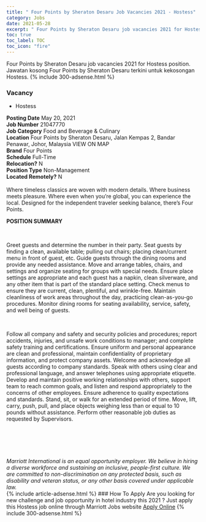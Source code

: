 ```yaml
---
title: " Four Points by Sheraton Desaru Job Vacancies 2021 - Hostess" 
category: Jobs 
date: 2021-05-28 
excerpt: " Four Points by Sheraton Desaru job vacancies 2021 for Hostess position. Jawatan kosong  Four Points by Sheraton Desaru terkini untuk kekosongan Hostess." 
toc: true 
toc_label: TOC 
toc_icon: "fire" 
--- 
```


 Four Points by Sheraton Desaru job vacancies 2021 for Hostess position. Jawatan kosong  Four Points by Sheraton Desaru terkini untuk kekosongan Hostess. 
{% include 300-adsense.html %} 
### Vacancy 
- Hostess 
<div><div><b>Posting Date</b> May 20, 2021<br><b>Job Number</b> 21047770<br><b>Job Category</b> Food and Beverage &amp; Culinary<br><b>Location</b> Four Points by Sheraton Desaru, Jalan Kempas 2, Bandar Penawar, Johor, Malaysia VIEW ON MAP<br><b>Brand</b> Four Points<br><b>Schedule</b> Full-Time<br><b>Relocation?</b> N<br><b>Position Type</b> Non-Management<br><b>Located Remotely?</b> N<br><br>Where timeless classics are woven with modern details. Where business meets pleasure. Where even when you&#8217;re global, you can experience the local. Designed for the independent traveler seeking balance, there&#8217;s Four Points.<br></div><div> <p><strong>POSITION SUMMARY</strong></p> <p>&#160;</p> <p>Greet guests and determine the number in their party. Seat guests by finding a clean, available table; pulling out chairs; placing clean/current menu in front of guest, etc. Guide guests through the dining rooms and provide any needed assistance. Move and arrange tables, chairs, and settings and organize seating for groups with special needs. Ensure place settings are appropriate and each guest has a napkin, clean silverware, and any other item that is part of the standard place setting. Check menus to ensure they are current, clean, plentiful, and wrinkle-free. Maintain cleanliness of work areas throughout the day, practicing clean-as-you-go procedures. Monitor dining rooms for seating availability, service, safety, and well being of guests.</p> <p>&#160;</p> <p>Follow all company and safety and security policies and procedures; report accidents, injuries, and unsafe work conditions to manager; and complete safety training and certifications. Ensure uniform and personal appearance are clean and professional, maintain confidentiality of proprietary information, and protect company assets. Welcome and acknowledge all guests according to company standards. Speak with others using clear and professional language, and answer telephones using appropriate etiquette. Develop and maintain positive working relationships with others, support team to reach common goals, and listen and respond appropriately to the concerns of other employees. Ensure adherence to quality expectations and standards. Stand, sit, or walk for an extended period of time. Move, lift, carry, push, pull, and place objects weighing less than or equal to 10 pounds without assistance. Perform other reasonable job duties as requested by Supervisors.</p> <p>&#160;</p> <p>&#160;</p> </div> <div> &#160;</div> <em>Marriott International is an equal opportunity employer.&#160;We believe in hiring a diverse workforce and sustaining an inclusive, people-first culture.&#160;We are committed to non-discrimination on&#160;any&#160;protected&#160;basis, such as disability and veteran status, or any other basis covered under applicable law.</em><br></div> 
{% include article-adsense.html %} 
### How To Apply 
Are you looking for new challenge and job opportunity in hotel industry this 2021 ?
Just apply this Hostess job online through Marriott Jobs website 
<a href="https://jobs.marriott.com/marriott/jobs/21047770?lang=en-us" class="btn btn--info" target="_blank" rel="nofollow noopenner">Apply Online</a> 
{% include 300-adsense.html %} 